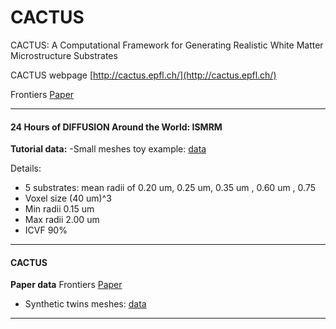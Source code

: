 # CACTUS
CACTUS: A Computational Framework for Generating Realistic White Matter Microstructure Substrates

CACTUS webpage [http://cactus.epfl.ch/](http://cactus.epfl.ch/) 

Frontiers [Paper](https://www.frontiersin.org/articles/10.3389/fninf.2023.1208073/full)

***

#### 24 Hours of DIFFUSION Around the World: ISMRM
**Tutorial data:**
  -Small meshes toy example: [data](https://drive.google.com/drive/folders/1G6rz6WjFr7Z5Ii7P16ymfE9KHYm_YVHL?usp=sharing)

Details: 
- 5 substrates: mean radii of 0.20 um, 0.25 um, 0.35 um , 0.60 um , 0.75
- Voxel size (40 um)^3
- Min radii 0.15 um
- Max radii 2.00 um
- ICVF 90%

***


#### CACTUS 
**Paper data**
Frontiers [Paper](https://www.frontiersin.org/articles/10.3389/fninf.2023.1208073/full)

  - Synthetic twins meshes: [data](https://drive.google.com/drive/folders/1S2cdEin0uO91FJpUNGTH_I7ZdVKcNClu?usp=sharing)



***
